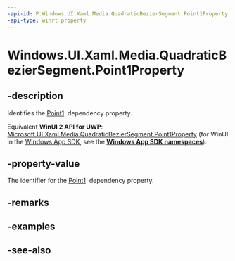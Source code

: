 ```yaml
---
-api-id: P:Windows.UI.Xaml.Media.QuadraticBezierSegment.Point1Property
-api-type: winrt property
---
```


<!-- Property syntax
public Windows.UI.Xaml.DependencyProperty Point1Property { get; }
-->

# Windows.UI.Xaml.Media.QuadraticBezierSegment.Point1Property

## -description
Identifies the [Point1](quadraticbeziersegment_point1.md)  dependency property.

Equivalent **WinUI 2 API for UWP**: [Microsoft.UI.Xaml.Media.QuadraticBezierSegment.Point1Property](/windows/winui/api/microsoft.ui.xaml.media.quadraticbeziersegment.point1property) (for WinUI in the [Windows App SDK](/windows/apps/windows-app-sdk/), see the **[Windows App SDK namespaces](/windows/windows-app-sdk/api/winrt/)**).

## -property-value
The identifier for the [Point1](quadraticbeziersegment_point1.md)  dependency property.

## -remarks

## -examples

## -see-also
